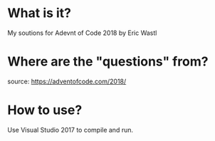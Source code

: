 # What is it?
My soutions for Adevnt of Code 2018 by Eric Wastl

# Where are the "questions" from?
source: https://adventofcode.com/2018/

# How to use?
Use Visual Studio 2017 to compile and run.
